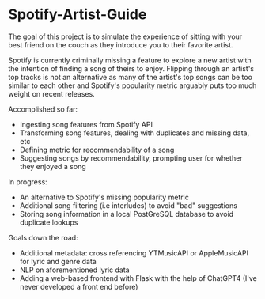 # Spotify-Artist-Guide

The goal of this project is to simulate the experience of sitting with your best friend on the couch as they introduce you to their favorite artist.

Spotify is currently criminally missing a feature to explore a new artist with the intention of finding a song of theirs to enjoy. Flipping through an artist's top tracks is not an alternative as many of the artist's top songs can be too similar to each other and Spotify's popularity metric arguably puts too much weight on recent releases.

Accomplished so far:
- Ingesting song features from Spotify API
- Transforming song features, dealing with duplicates and missing data, etc
- Defining metric for recommendability of a song
- Suggesting songs by recommendability, prompting user for whether they enjoyed a song

In progress:
- An alternative to Spotify's missing popularity metric 
- Additional song filtering (i.e interludes) to avoid "bad" suggestions
- Storing song information in a local PostGreSQL database to avoid duplicate lookups

Goals down the road:
- Additional metadata: cross referencing YTMusicAPI or AppleMusicAPI for lyric and genre data
- NLP on aforementioned lyric data
- Adding a web-based frontend with Flask with the help of ChatGPT4 (I've never developed a front end before)
